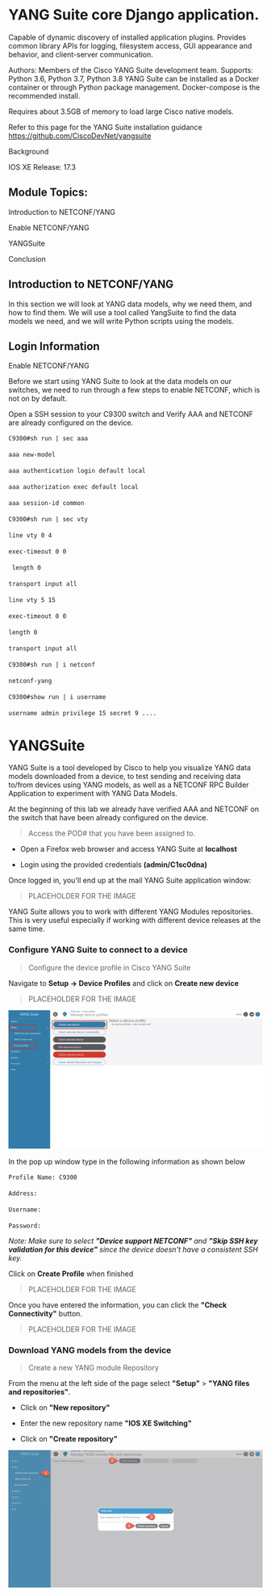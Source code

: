 # YANG Suite core Django application.

Capable of dynamic discovery of installed application plugins. Provides common library APIs for logging, filesystem access, GUI appearance and behavior, and client-server communication.

Authors: Members of the Cisco YANG Suite development team.
Supports: Python 3.6, Python 3.7, Python 3.8
YANG Suite can be installed as a Docker container or through Python package management. Docker-compose is the recommended install.

Requires about 3.5GB of memory to load large Cisco native models.

Refer to this page for the YANG Suite installation guidance https://github.com/CiscoDevNet/yangsuite

Background

IOS XE Release: 17.3



## Module Topics:

Introduction to NETCONF/YANG

Enable NETCONF/YANG

YANGSuite

Conclusion



## Introduction to NETCONF/YANG

In this section we will look at YANG data models, why we need them, and how to find them. We will use a tool called YangSuite to find the data models we need, and we will write Python scripts using the models.

## Login Information

Enable NETCONF/YANG

Before we start using YANG Suite to look at the data models on our switches, we need to run through a few steps to enable NETCONF, which is not on by default.

Open a SSH session to your C9300 switch and Verify AAA and NETCONF are already configured on the device.

```
C9300#sh run | sec aaa

aaa new-model

aaa authentication login default local

aaa authorization exec default local

aaa session-id common

C9300#sh run | sec vty  

line vty 0 4  

exec-timeout 0 0

 length 0  

transport input all

line vty 5 15  

exec-timeout 0 0  

length 0  

transport input all

C9300#sh run | i netconf

netconf-yang

C9300#show run | i username

username admin privilege 15 secret 9 ....

```

# YANGSuite

YANG Suite is a tool developed by Cisco to help you visualize YANG data models downloaded from a device, to test sending and receiving data to/from devices using YANG models, as well as a NETCONF RPC Builder Application to experiment with YANG Data Models.

At the beginning of this lab we already have verified AAA and NETCONF on the switch that have been already configured on the device.

> Access the POD# that you have been assigned to.

* Open a Firefox web browser and access YANG Suite at **localhost**

* Login using the provided credentials **(admin/C1sc0dna)**

Once logged in, you'll end up at the mail YANG Suite application window:

>PLACEHOLDER FOR THE IMAGE

YANG Suite allows you to work with different YANG Modules repositories. This is very useful especially if working with different device releases at the same time.

### Configure YANG Suite to connect to a device

>Configure the device profile in Cisco YANG Suite

Navigate to **Setup -> Device Profiles** and click on **Create new device**

>PLACEHOLDER FOR THE IMAGE

![](imgs/image2.png)

In the pop up window type in the following information as shown below

```
Profile Name: C9300

Address:

Username:

Password:
```


*Note: Make sure to select **"Device support NETCONF"** and **"Skip SSH key validation for this device"** since the device doesn't have a consistent SSH key.*


Click on **Create Profile** when finished

>PLACEHOLDER FOR THE IMAGE

Once you have entered the information, you can click the **"Check Connectivity"** button.

>PLACEHOLDER FOR THE IMAGE

### Download YANG models from the device

> Create a new YANG module Repository

From the menu at the left side of the page select **"Setup"** > **"YANG files and repositories"**.

* Click on **"New repository"**

* Enter the new repository name **"IOS XE Switching"**

* Click on **"Create repository"**

![](imgs/image5.png)

